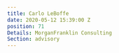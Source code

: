 ```yaml
---
title: Carlo LeBoffe
date: 2020-05-12 15:39:00 Z
position: 71
Details: MorganFranklin Consulting
Section: advisory
---
```


